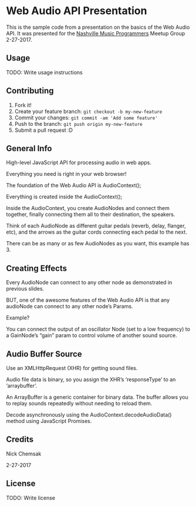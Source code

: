 # Web Audio API Presentation
This is the sample code from a presentation on the basics of the Web Audio API.
It was presented for the [Nashville Music Programmers](https://www.meetup.com/Nashville-Music-Programmers/events/237664579/)
 Meetup Group 2-27-2017.

## Usage
TODO: Write usage instructions

## Contributing
1. Fork it!
2. Create your feature branch: `git checkout -b my-new-feature`
3. Commit your changes: `git commit -am 'Add some feature'`
4. Push to the branch: `git push origin my-new-feature`
5. Submit a pull request :D

## General Info
High-level JavaScript API for processing audio in web apps.

Everything you need is right in your web browser!

The foundation of the Web Audio API is AudioContext();

Everything is created inside the AudioContext();

Inside the AudioContext, you create AudioNodes and connect them together, finally connecting them all to their destination, the speakers.

Think of each AudioNode as different guitar pedals (reverb, delay, flanger, etc), and the arrows as the guitar cords connecting each pedal to the next.

There can be as many or as few AudioNodes as you want, this example has 3.

## Creating Effects
Every AudioNode can connect to any other node as demonstrated in previous slides.

BUT, one of the awesome features of the Web Audio API is that any audioNode can connect to any other node’s Params.

Example?

You can connect the output of an oscillator Node (set to a low frequency) to a GainNode’s “gain” param to control volume of another sound source.

## Audio Buffer Source
Use an XMLHttpRequest (XHR) for getting sound files.

Audio file data is binary, so you assign the XHR’s ‘responseType’ to an ‘arraybuffer’.

An ArrayBuffer is a generic container for binary data.  The buffer allows you to replay sounds repeatedly without needing to reload them.

Decode asynchronously using the AudioContext.decodeAudioData() method using JavaScript Promises.

## Credits
Nick Chemsak

2-27-2017

## License
TODO: Write license
